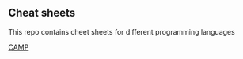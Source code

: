 ## Cheat sheets

This repo contains cheet sheets for different programming languages

[CAMP](https://github.com/alexthiery/cheat_sheets/tree/master/CAMP)
